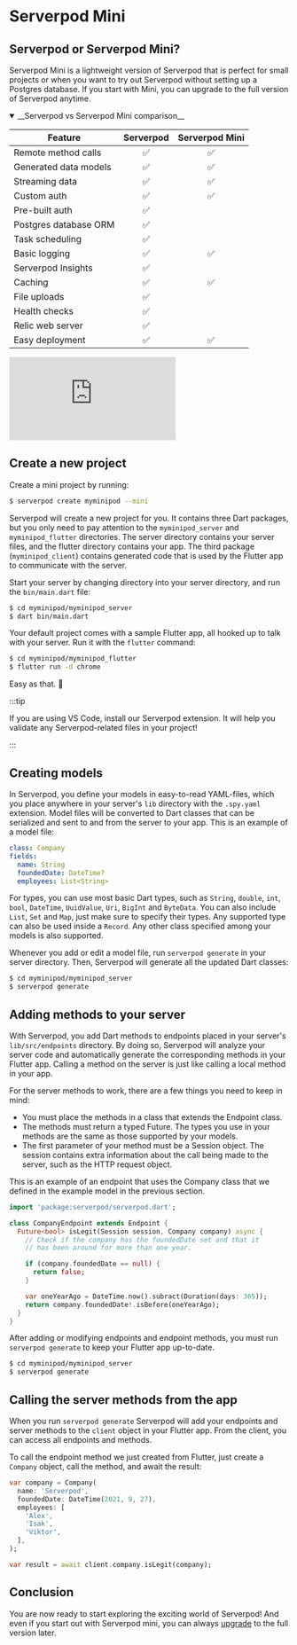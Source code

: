 # Serverpod Mini

## Serverpod or Serverpod Mini?

Serverpod Mini is a lightweight version of Serverpod that is perfect for small projects or when you want to try out Serverpod without setting up a Postgres database. If you start with Mini, you can upgrade to the full version of Serverpod anytime.

<details open>
<summary>__Serverpod vs Serverpod Mini comparison__</summary>
<p>

| Feature               | Serverpod | Serverpod Mini |
| --------------------- | :-------: | :------------: |
| Remote method calls   |    ✅     |       ✅       |
| Generated data models |    ✅     |       ✅       |
| Streaming data        |    ✅     |       ✅       |
| Custom auth           |    ✅     |       ✅       |
| Pre-built auth        |    ✅     |                |
| Postgres database ORM |    ✅     |                |
| Task scheduling       |    ✅     |                |
| Basic logging         |    ✅     |       ✅       |
| Serverpod Insights    |    ✅     |                |
| Caching               |    ✅     |       ✅       |
| File uploads          |    ✅     |                |
| Health checks         |    ✅     |                |
| Relic web server      |    ✅     |                |
| Easy deployment       |    ✅     |       ✅       |

</p>
</details>

<div style={{ position : 'relative', paddingBottom : '56.25%', height : '0' }}><iframe style={{ position : 'absolute', top : '0', left : '0', width : '100%', height : '100%' }} width="560" height="315" src="https://www.youtube-nocookie.com/embed/dSBK4JOZRyI" title="YouTube video player" frameborder="0" allow="accelerometer; autoplay; clipboard-write; encrypted-media; gyroscope; picture-in-picture" allowfullscreen></iframe></div>

## Create a new project

Create a mini project by running:

```bash
$ serverpod create myminipod --mini
```

Serverpod will create a new project for you. It contains three Dart packages, but you only need to pay attention to the `myminipod_server` and `myminipod_flutter` directories. The server directory contains your server files, and the flutter directory contains your app. The third package (`myminipod_client`) contains generated code that is used by the Flutter app to communicate with the server.

Start your server by changing directory into your server directory, and run the `bin/main.dart` file:

```bash
$ cd myminipod/myminipod_server
$ dart bin/main.dart
```

Your default project comes with a sample Flutter app, all hooked up to talk with your server. Run it with the `flutter` command:

```bash
$ cd myminipod/myminipod_flutter
$ flutter run -d chrome
```

Easy as that. 🥳

:::tip

If you are using VS Code, install our Serverpod extension. It will help you validate any Serverpod-related files in your project!

:::

## Creating models

In Serverpod, you define your models in easy-to-read YAML-files, which you place anywhere in your server's `lib` directory with the `.spy.yaml` extension. Model files will be converted to Dart classes that can be serialized and sent to and from the server to your app. This is an example of a model file:

```yaml
class: Company
fields:
  name: String
  foundedDate: DateTime?
  employees: List<String>
```

For types, you can use most basic Dart types, such as `String`, `double`, `int`, `bool`, `DateTime`, `UuidValue`, `Uri`, `BigInt` and `ByteData`. You can also include `List`, `Set` and `Map`, just make sure to specify their types. Any supported type can also be used inside a `Record`. Any other class specified among your models is also supported.

Whenever you add or edit a model file, run `serverpod generate` in your server directory. Then, Serverpod will generate all the updated Dart classes:

```bash
$ cd myminipod/myminipod_server
$ serverpod generate
```

## Adding methods to your server

With Serverpod, you add Dart methods to endpoints placed in your server's `lib/src/endpoints` directory. By doing so, Serverpod will analyze your server code and automatically generate the corresponding methods in your Flutter app. Calling a method on the server is just like calling a local method in your app.

For the server methods to work, there are a few things you need to keep in mind:

- You must place the methods in a class that extends the Endpoint class.
- The methods must return a typed Future. The types you use in your methods are the same as those supported by your models.
- The first parameter of your method must be a Session object. The session contains extra information about the call being made to the server, such as the HTTP request object.

This is an example of an endpoint that uses the Company class that we defined in the example model in the previous section.

```dart
import 'package:serverpod/serverpod.dart';

class CompanyEndpoint extends Endpoint {
  Future<bool> isLegit(Session session, Company company) async {
    // Check if the company has the foundedDate set and that it
    // has been around for more than one year.

    if (company.foundedDate == null) {
      return false;
    }

    var oneYearAgo = DateTime.now().subract(Duration(days: 365));
    return company.foundedDate!.isBefore(oneYearAgo);
  }
}
```

After adding or modifying endpoints and endpoint methods, you must run `serverpod generate` to keep your Flutter app up-to-date.

```bash
$ cd myminipod/myminipod_server
$ serverpod generate
```

## Calling the server methods from the app

When you run `serverpod generate` Serverpod will add your endpoints and server methods to the `client` object in your Flutter app. From the client, you can access all endpoints and methods.

To call the endpoint method we just created from Flutter, just create a `Company` object, call the method, and await the result:

```dart
var company = Company(
  name: 'Serverpod',
  foundedDate: DateTime(2021, 9, 27),
  employees: [
    'Alex',
    'Isak',
    'Viktor',
  ],
);

var result = await client.company.isLegit(company);
```

## Conclusion

You are now ready to start exploring the exciting world of Serverpod! And even if you start out with Serverpod mini, you can always [upgrade](../upgrading/upgrade-from-mini) to the full version later.

